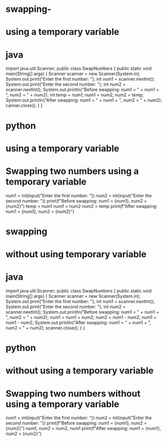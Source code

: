 # swapping-
# using a temporary variable
# java

import java.util.Scanner;
public class SwapNumbers {
    public static void main(String[] args) {
        Scanner scanner = new Scanner(System.in);
        System.out.print("Enter the first number: ");
        int num1 = scanner.nextInt();
        System.out.print("Enter the second number: ");
        int num2 = scanner.nextInt();
        System.out.println("Before swapping: num1 = " + num1 + ", num2 = " + num2);
        int temp = num1;
        num1 = num2;
        num2 = temp;
        System.out.println("After swapping: num1 = " + num1 + ", num2 = " + num2);
        canner.close();
    }
}



# python
# using a temporary variable
# Swapping two numbers using a temporary variable

num1 = int(input("Enter the first number: "))
num2 = int(input("Enter the second number: "))
print(f"Before swapping: num1 = {num1}, num2 = {num2}")
temp = num1
num1 = num2
num2 = temp
print(f"After swapping: num1 = {num1}, num2 = {num2}")



# swapping
# without using temporary variable
# java

import java.util.Scanner;
public class SwapNumbers {
    public static void main(String[] args) {
        Scanner scanner = new Scanner(System.in);
        System.out.print("Enter the first number: ");
        int num1 = scanner.nextInt();
        System.out.print("Enter the second number: ");
        int num2 = scanner.nextInt();
        System.out.println("Before swapping: num1 = " + num1 + ", num2 = " + num2);
        num1 = num1 + num2;
        num2 = num1 - num2;
        num1 = num1 - num2;
        System.out.println("After swapping: num1 = " + num1 + ", num2 = " + num2);
        scanner.close();
    }
}



# python 
# without using a temporary variable
# Swapping two numbers without using a temporary variable

num1 = int(input("Enter the first number: "))
num2 = int(input("Enter the second number: "))
print(f"Before swapping: num1 = {num1}, num2 = {num2}")
num1, num2 = num2, num1
print(f"After swapping: num1 = {num1}, num2 = {num2}")

